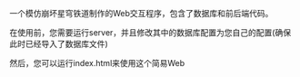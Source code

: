 一个模仿崩坏星穹铁道制作的Web交互程序，包含了数据库和前后端代码。

在使用前，您需要运行server，并且修改其中的数据库配置为您自己的配置(确保此时已经导入了数据库文件)

然后，您可以运行index.html来使用这个简易Web
